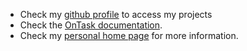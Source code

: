 - Check my [github profile](https://github.com/abelardopardo) to access my projects
- Check the [OnTask documentation](https://abelardopardo.github.io/ontask_b).
- Check my [personal home page](https://abelardopardo.com) for more information.
